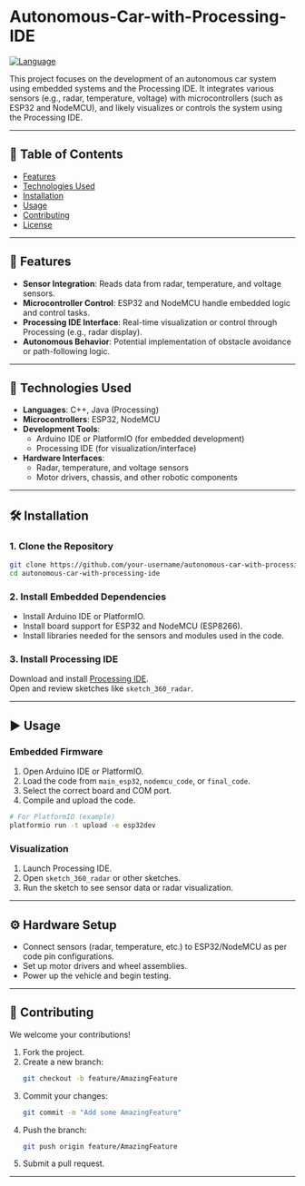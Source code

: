 # Autonomous-Car-with-Processing-IDE

[![Language](https://img.shields.io/badge/Language-C%2B%2B-yellow.svg?style=for-the-badge)](https://en.wikipedia.org/wiki/Programming_language)

This project focuses on the development of an autonomous car system using embedded systems and the Processing IDE. It integrates various sensors (e.g., radar, temperature, voltage) with microcontrollers (such as ESP32 and NodeMCU), and likely visualizes or controls the system using the Processing IDE.

---

## 📑 Table of Contents

- [Features](#features)
- [Technologies Used](#technologies-used)
- [Installation](#installation)
- [Usage](#usage)
- [Contributing](#contributing)
- [License](#license)

---

## 🚗 Features

- **Sensor Integration**: Reads data from radar, temperature, and voltage sensors.
- **Microcontroller Control**: ESP32 and NodeMCU handle embedded logic and control tasks.
- **Processing IDE Interface**: Real-time visualization or control through Processing (e.g., radar display).
- **Autonomous Behavior**: Potential implementation of obstacle avoidance or path-following logic.

---

## 🧰 Technologies Used

- **Languages**: C++, Java (Processing)
- **Microcontrollers**: ESP32, NodeMCU
- **Development Tools**:
  - Arduino IDE or PlatformIO (for embedded development)
  - Processing IDE (for visualization/interface)
- **Hardware Interfaces**:
  - Radar, temperature, and voltage sensors
  - Motor drivers, chassis, and other robotic components

---

## 🛠️ Installation

### 1. Clone the Repository

```bash
git clone https://github.com/your-username/autonomous-car-with-processing-ide.git
cd autonomous-car-with-processing-ide
```

### 2. Install Embedded Dependencies

- Install Arduino IDE or PlatformIO.
- Install board support for ESP32 and NodeMCU (ESP8266).
- Install libraries needed for the sensors and modules used in the code.

### 3. Install Processing IDE

Download and install [Processing IDE](https://processing.org/).  
Open and review sketches like `sketch_360_radar`.

---

## ▶️ Usage

### Embedded Firmware

1. Open Arduino IDE or PlatformIO.
2. Load the code from `main_esp32`, `nodemcu_code`, or `final_code`.
3. Select the correct board and COM port.
4. Compile and upload the code.

```bash
# For PlatformIO (example)
platformio run -t upload -e esp32dev
```

### Visualization

1. Launch Processing IDE.
2. Open `sketch_360_radar` or other sketches.
3. Run the sketch to see sensor data or radar visualization.

---

## ⚙️ Hardware Setup

- Connect sensors (radar, temperature, etc.) to ESP32/NodeMCU as per code pin configurations.
- Set up motor drivers and wheel assemblies.
- Power up the vehicle and begin testing.

---

## 🤝 Contributing

We welcome your contributions!

1. Fork the project.
2. Create a new branch:
   ```bash
   git checkout -b feature/AmazingFeature
   ```
3. Commit your changes:
   ```bash
   git commit -m "Add some AmazingFeature"
   ```
4. Push the branch:
   ```bash
   git push origin feature/AmazingFeature
   ```
5. Submit a pull request.

---
